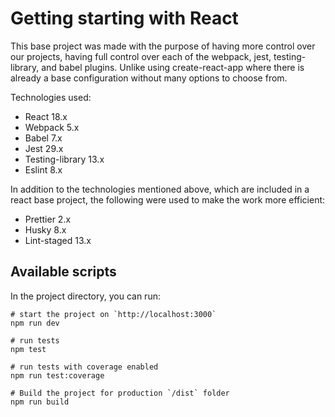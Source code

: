 # Getting starting with React

This base project was made with the purpose of having more control
over our projects, having full control over each of the webpack, 
jest, testing-library, and babel plugins. 
Unlike using create-react-app where there is already a 
base configuration without many options to choose from.

Technologies used:

- React 18.x
- Webpack 5.x
- Babel 7.x
- Jest 29.x
- Testing-library 13.x
- Eslint 8.x

In addition to the technologies mentioned above, which are 
included in a react base project, the following were used to make 
the work more efficient:

- Prettier 2.x
- Husky 8.x
- Lint-staged 13.x

## Available scripts

In the project directory, you can run:

```shell
# start the project on `http://localhost:3000`
npm run dev
```

```shell
# run tests
npm test
```

```shell
# run tests with coverage enabled
npm run test:coverage
````

```shell
# Build the project for production `/dist` folder
npm run build
```
